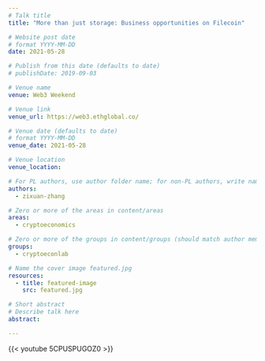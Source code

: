 ```yaml
---
# Talk title
title: "More than just storage: Business opportunities on Filecoin"

# Website post date
# format YYYY-MM-DD
date: 2021-05-28

# Publish from this date (defaults to date)
# publishDate: 2019-09-03

# Venue name
venue: Web3 Weekend

# Venue link
venue_url: https://web3.ethglobal.co/

# Venue date (defaults to date)
# format YYYY-MM-DD
venue_date: 2021-05-28

# Venue location
venue_location: 

# For PL authors, use author folder name; for non-PL authors, write name as in paper within ""
authors:
  - zixuan-zhang

# Zero or more of the areas in content/areas
areas:
  - cryptoeconomics

# Zero or more of the groups in content/groups (should match author membership)
groups:
  - cryptoeconlab

# Name the cover image featured.jpg
resources:
  - title: featured-image
    src: featured.jpg

# Short abstract
# Describe talk here
abstract: 

---
```



{{< youtube 5CPUSPUGOZ0 >}}
